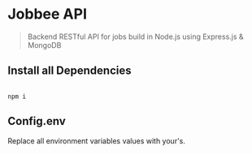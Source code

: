 # Jobbee API
>Backend RESTful API for jobs build in Node.js using Express.js & MongoDB

## Install all Dependencies
```

npm i
```

## Config.env
Replace all environment variables values with your's.